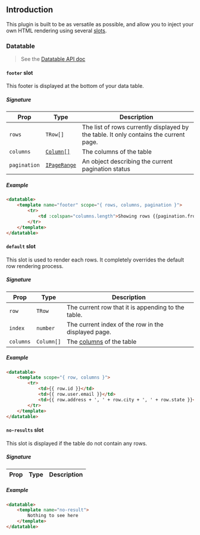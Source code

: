 ## Introduction

This plugin is built to be as versatile as possible, and allow you to inject your own HTML rendering using several [slots](https://vuejs.org/v2/guide/components-slots.html).

### Datatable

> See the [Datatable API doc](../classes/vuedatatable.html)

#### `footer` slot

This footer is displayed at the bottom of your data table.

##### Signature

| Prop | Type   | Description |
|------|--------|-------------|
| `rows` | `TRow[]` | The list of rows currently displayed by the table. It only contains the current page. |
| `columns` | [`Column[]`](../classes/column.html) | The columns of the table |
| `pagination` | [`IPageRange`](../interfaces/ipagerange.html) | An object describing the current pagination status |

##### Example

```html
<datatable>
    <template name="footer" scope="{ rows, columns, pagination }">
        <tr>
            <td :colspan="columns.length">Showing rows {{pagination.from}} to {{pagination.to}} of {{pagination.of}} items.</td>
        </tr>
    </template>
</datatable>
```

#### `default` slot

This slot is used to render each rows. It completely overrides the default row rendering process.

##### Signature

| Prop | Type   | Description |
|------|--------|-------------|
| `row` | `TRow` | The current row that it is appending to the table. |
| `index` | `number` | The current index of the row in the displayed page. |
| `columns` | `Column[]` | The [columns](../classes/column.html) of the table |

##### Example

```html
<datatable>
    <template scope="{ row, columns }">
        <tr>
            <td>{{ row.id }}</td>
            <td>{{ row.user.email }}</td>
            <td>{{ row.address + ', ' + row.city + ', ' + row.state }}</td>
        </tr>
    </template>
</datatable>
```

#### `no-results` slot

This slot is displayed if the table do not contain any rows.

##### Signature

| Prop | Type   | Description |
|------|--------|-------------|

##### Example

```html
<datatable>
    <template name="no-result">
        Nothing to see here
    </template>
</datatable>
```
